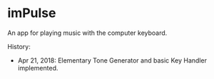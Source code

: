 # imPulse

An app for playing music with the computer keyboard.

History:

 - Apr 21, 2018: Elementary Tone Generator and basic Key Handler implemented.
